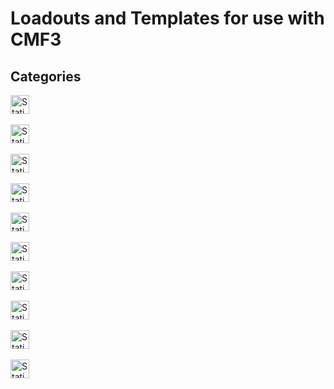 # Loadouts and Templates for use with CMF3
## Categories
<a href="https://github.com/clustermod/Harks-CMF3-Loadouts/tree/master/loadouts/australia">
    <img alt="Static Badge" src="https://img.shields.io/badge/Category-Australia-grey?labelColor=red" height="30px">
</a>
<br/><br/>

<a href="https://github.com/clustermod/Harks-CMF3-Loadouts/tree/master/loadouts/congo">
    <img alt="Static Badge" src="https://img.shields.io/badge/Category-Congo-grey?labelColor=red" height="30px">
</a>
<br/><br/>

<a href="https://github.com/clustermod/Harks-CMF3-Loadouts/tree/master/loadouts/fictional">
    <img alt="Static Badge" src="https://img.shields.io/badge/Category-Fictional-grey?labelColor=red" height="30px">
</a>
<br/><br/>

<a href="https://github.com/clustermod/Harks-CMF3-Loadouts/tree/master/loadouts/germany">
    <img alt="Static Badge" src="https://img.shields.io/badge/Category-Germany-grey?labelColor=red" height="30px">
</a>
<br/><br/>

<a href="https://github.com/clustermod/Harks-CMF3-Loadouts/tree/master/loadouts/norway">
    <img alt="Static Badge" src="https://img.shields.io/badge/Category-Norway-grey?labelColor=red" height="30px">
</a>
<br/><br/>

<a href="https://github.com/clustermod/Harks-CMF3-Loadouts/tree/master/loadouts/poland">
    <img alt="Static Badge" src="https://img.shields.io/badge/Category-Poland-grey?labelColor=red" height="30px">
</a>
<br/><br/>

<a href="https://github.com/clustermod/Harks-CMF3-Loadouts/tree/master/loadouts/russia">
    <img alt="Static Badge" src="https://img.shields.io/badge/Category-Russia-grey?labelColor=red" height="30px">
</a>
<br/><br/>

<a href="https://github.com/clustermod/Harks-CMF3-Loadouts/tree/master/loadouts/ukraine">
    <img alt="Static Badge" src="https://img.shields.io/badge/Category-Ukraine-grey?labelColor=red" height="30px">
</a>
<br/><br/>

<a href="https://github.com/clustermod/Harks-CMF3-Loadouts/tree/master/loadouts/unaffiliated">
    <img alt="Static Badge" src="https://img.shields.io/badge/Category-Unaffiliated-grey?labelColor=red" height="30px">
</a>
<br/><br/>

<a href="https://github.com/clustermod/Harks-CMF3-Loadouts/tree/master/loadouts/united_states">
    <img alt="Static Badge" src="https://img.shields.io/badge/Category-United_States_(USA)-grey?labelColor=red" height="30px">
</a>
<br/><br/>